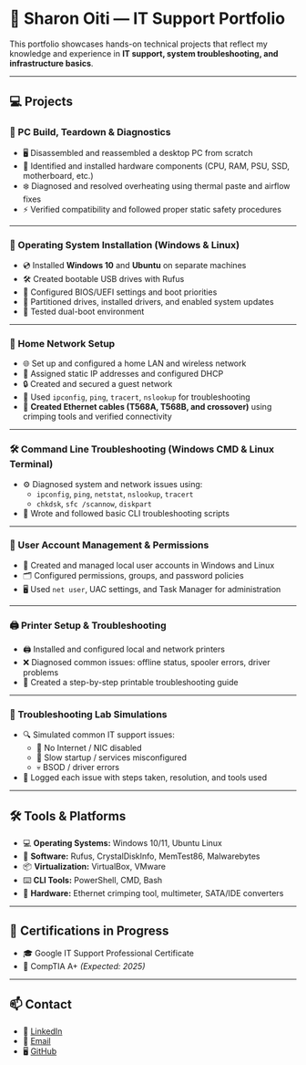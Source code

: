 # 🧰 Sharon Oiti — IT Support Portfolio  

This portfolio showcases hands-on technical projects that reflect my knowledge and experience in **IT support, system troubleshooting, and infrastructure basics**.  

---

## 💻 Projects  

### 🔧 PC Build, Teardown & Diagnostics  
- 🖥️ Disassembled and reassembled a desktop PC from scratch  
- 🧩 Identified and installed hardware components (CPU, RAM, PSU, SSD, motherboard, etc.)  
- ❄️ Diagnosed and resolved overheating using thermal paste and airflow fixes  
- ⚡ Verified compatibility and followed proper static safety procedures  

---

### 💽 Operating System Installation (Windows & Linux)  
- 💿 Installed **Windows 10** and **Ubuntu** on separate machines  
- 🛠️ Created bootable USB drives with Rufus  
- 🔑 Configured BIOS/UEFI settings and boot priorities  
- 📂 Partitioned drives, installed drivers, and enabled system updates  
- 🔄 Tested dual-boot environment  

---

### 📡 Home Network Setup  
- 🌐 Set up and configured a home LAN and wireless network  
- 📝 Assigned static IP addresses and configured DHCP  
- 🔒 Created and secured a guest network  
- 🧪 Used `ipconfig`, `ping`, `tracert`, `nslookup` for troubleshooting  
- 🔌 **Created Ethernet cables (T568A, T568B, and crossover)** using crimping tools and verified connectivity  

---

### 🛠️ Command Line Troubleshooting (Windows CMD & Linux Terminal)  
- ⚙️ Diagnosed system and network issues using:  
  - `ipconfig`, `ping`, `netstat`, `nslookup`, `tracert`  
  - `chkdsk`, `sfc /scannow`, `diskpart`  
- 📜 Wrote and followed basic CLI troubleshooting scripts  

---

### 🔐 User Account Management & Permissions  
- 👤 Created and managed local user accounts in Windows and Linux  
- 🗂️ Configured permissions, groups, and password policies  
- 🖥️ Used `net user`, UAC settings, and Task Manager for administration  

---

### 🖨️ Printer Setup & Troubleshooting  
- 🖨️ Installed and configured local and network printers  
- ❌ Diagnosed common issues: offline status, spooler errors, driver problems  
- 📄 Created a step-by-step printable troubleshooting guide  

---

### 🧪 Troubleshooting Lab Simulations  
- 🔍 Simulated common IT support issues:  
  - 🚫 No Internet / NIC disabled  
  - 🐢 Slow startup / services misconfigured  
  - 💀 BSOD / driver errors  
- 📝 Logged each issue with steps taken, resolution, and tools used  

---

## 🛠 Tools & Platforms  

- 💻 **Operating Systems:** Windows 10/11, Ubuntu Linux  
- 🧰 **Software:** Rufus, CrystalDiskInfo, MemTest86, Malwarebytes  
- 📦 **Virtualization:** VirtualBox, VMware  
- ⌨️ **CLI Tools:** PowerShell, CMD, Bash  
- 🔧 **Hardware:** Ethernet crimping tool, multimeter, SATA/IDE converters  

---

## 📃 Certifications in Progress  

- 🎓 Google IT Support Professional Certificate  
- 🎯 CompTIA A+ *(Expected: 2025)*  

---

## 📫 Contact  

- 🔗 [LinkedIn](https://www.linkedin.com/in/sharon-oiti)  
- 📧 [Email](mailto:sharon.m.oiti@gmail.com)  
- 🖥️ [GitHub](https://github.com/SharonOiti)
